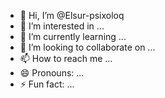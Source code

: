 - 👋 Hi, I’m @Elsur-psixoloq
- 👀 I’m interested in ...
- 🌱 I’m currently learning ...
- 💞️ I’m looking to collaborate on ...
- 📫 How to reach me ...
- 😄 Pronouns: ...
- ⚡ Fun fact: ...

<!---
Elsur-psixoloq/Elsur-psixoloq is a ✨ special ✨ repository because its `README.md` (this file) appears on your GitHub profile.
You can click the Preview link to take a look at your changes.
--->
